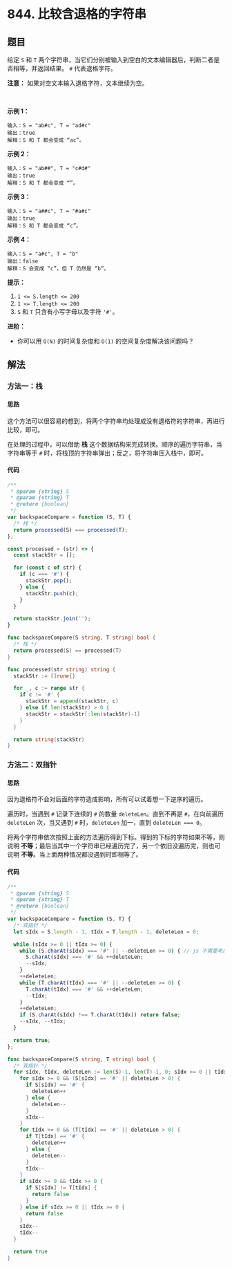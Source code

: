 # 844. 比较含退格的字符串

## 题目

给定 `S` 和 `T` 两个字符串，当它们分别被输入到空白的文本编辑器后，判断二者是否相等，并返回结果。 `#` 代表退格字符。

**注意：** 如果对空文本输入退格字符，文本继续为空。

 

**示例 1：**
```
输入：S = "ab#c", T = "ad#c"
输出：true
解释：S 和 T 都会变成 “ac”。
```
**示例 2：**
```
输入：S = "ab##", T = "c#d#"
输出：true
解释：S 和 T 都会变成 “”。
```
**示例 3：**
```
输入：S = "a##c", T = "#a#c"
输出：true
解释：S 和 T 都会变成 “c”。
```
**示例 4：**
```
输入：S = "a#c", T = "b"
输出：false
解释：S 会变成 “c”，但 T 仍然是 “b”。
```

**提示：**

1. `1 <= S.length <= 200`
2. `1 <= T.length <= 200`
3. `S` 和 `T` 只含有小写字母以及字符 `'#'`。

**进阶：**

- 你可以用 `O(N)` 的时间复杂度和 `O(1)` 的空间复杂度解决该问题吗？ 

## 解法

### 方法一：栈

#### 思路

这个方法可以很容易的想到，将两个字符串均处理成没有退格符的字符串，再进行比较，即可。

在处理的过程中，可以借助 **栈** 这个数据结构来完成转换。顺序的遍历字符串，当字符串等于 `#` 时，将栈顶的字符串弹出；反之，将字符串压入栈中，即可。

#### 代码

```javascript []
/**
 * @param {string} S
 * @param {string} T
 * @return {boolean}
 */
var backspaceCompare = function (S, T) {
  /* 栈 */
  return processed(S) === processed(T);
};

const processed = (str) => {
  const stackStr = [];

  for (const c of str) {
    if (c === '#') {
      stackStr.pop();
    } else {
      stackStr.push(c);
    }
  }

  return stackStr.join('');
}
```
```go []
func backspaceCompare(S string, T string) bool {
  /* 栈 */
  return processed(S) == processed(T)
}

func processed(str string) string {
  stackStr := []rune{}

  for _, c := range str {
    if c != '#' {
      stackStr = append(stackStr, c)
    } else if len(stackStr) > 0 {
      stackStr = stackStr[:len(stackStr)-1]
    }
  }

  return string(stackStr)
}
```

### 方法二：双指针

#### 思路

因为退格符不会对后面的字符造成影响，所有可以试着想一下逆序的遍历。

遍历时，当遇到 `#` 记录下连续的 `#` 的数量 `deleteLen`。直到不再是 `#`，在向前遍历 `deleteLen` 次，当又遇到 `#` 时，`deleteLen` 加一，直到 `deleteLen === 0`。

将两个字符串依次按照上面的方法遍历得到下标。得到的下标的字符如果不等，则说明 **不等**；最后当其中一个字符串已经遍历完了，另一个依旧没遍历完，则也可说明 **不等**。当上面两种情况都没遇到时即相等了。

#### 代码

```javascript []
/**
 * @param {string} S
 * @param {string} T
 * @return {boolean}
 */
var backspaceCompare = function (S, T) {
  /* 双指针 */
  let sIdx = S.length - 1, tIdx = T.length - 1, deleteLen = 0;

  while (sIdx >= 0 || tIdx >= 0) {
    while (S.charAt(sIdx) === '#' || --deleteLen >= 0) { // js 不需要考虑越界
      S.charAt(sIdx) === '#' && ++deleteLen;
      --sIdx;
    }
    ++deleteLen;
    while (T.charAt(tIdx) === '#' || --deleteLen >= 0) {
      T.charAt(tIdx) === '#' && ++deleteLen;
      --tIdx;
    }
    ++deleteLen;
    if (S.charAt(sIdx) !== T.charAt(tIdx)) return false;
    --sIdx, --tIdx;
  }

  return true;
};
```
```go []
func backspaceCompare(S string, T string) bool {
  /* 双指针 */
  for sIdx, tIdx, deleteLen := len(S)-1, len(T)-1, 0; sIdx >= 0 || tIdx >= 0; {
    for sIdx >= 0 && (S[sIdx] == '#' || deleteLen > 0) {
      if S[sIdx] == '#' {
        deleteLen++
      } else {
        deleteLen--
      }
      sIdx--
    }
    for tIdx >= 0 && (T[tIdx] == '#' || deleteLen > 0) {
      if T[tIdx] == '#' {
        deleteLen++
      } else {
        deleteLen--
      }
      tIdx--
    }
    if sIdx >= 0 && tIdx >= 0 {
      if S[sIdx] != T[tIdx] {
        return false
      }
    } else if sIdx >= 0 || tIdx >= 0 {
      return false
    }
    sIdx--
    tIdx--
  }

  return true
}
```
